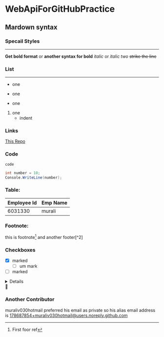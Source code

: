 WebApiForGitHubPractice
======================
Mardown syntax
--------------
### Specail Styles
***
**Get bold format** or __another syntax for bold__
*italic* or _italic two_
~~strike the line~~
### List
---
- one
* one
+ one

1. one
   * indent
### Links
[This Repo](https://github.com/muraliv030/WebApiForGitHubPractice)
<!-- ### Images:
![Images](https://github.com/test-images/png/blob/main/202105/cs-black-000.png) -->
### Code
`code`
```cs
int number = 10;
Console.WriteLine(number);
```
### Table:
Employee Id|Emp Name
-|-
6031330|murali
### Footnote:
this is footnote[^1] and another footer[^2]
[^1]: First foor ref
### Checkboxes
- [x] marked
   - [ ] um mark
- [ ] marked
<details>
  we can have another section here
</details>
🖤

### Another Contributor
muraliv030hotmail preferred his email as private so his alias email address is 178687854+muraliv030hotmail@users.noreply.github.com
